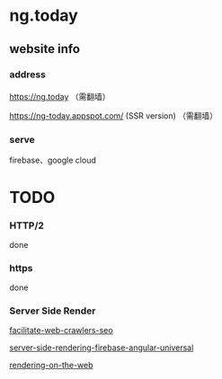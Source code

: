 # ng.today


## website info

###  address

#### 
https://ng.today （需翻墙）

https://ng-today.appspot.com/ (SSR version) （需翻墙）

### serve
firebase、google cloud


# TODO

### HTTP/2

done

### https

done

### Server Side Render 

[facilitate-web-crawlers-seo](https://angular.io/guide/universal#facilitate-web-crawlers-seo)

[server-side-rendering-firebase-angular-universal](https://angularfirebase.com/lessons/server-side-rendering-firebase-angular-universal/#When-to-use-Server-Side-Rendering)

[rendering-on-the-web](https://developers.google.com/web/updates/2019/02/rendering-on-the-web)

